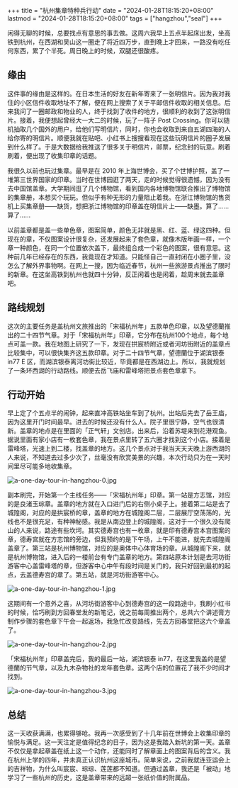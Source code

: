 +++
title = "杭州集章特种兵行动"
date = "2024-01-28T18:15:20+08:00"
lastmod = "2024-01-28T18:15:20+08:00"
tags = ["hangzhou","seal"]
+++

闲得无聊的时候，总要找点有意思的事去做。这周六我早上五点半起床出发，坐高铁到杭州，在西湖和吴山这一圈走了将近四万步，直到晚上才回来，一路没有吃任何东西，累了个半死。周日晚上的时候，双腿还很酸疼。

## 缘由

这件事的缘由是这样的。在日本生活的好友在新年寄来了一张明信片。因为我对我住的小区信件收取地址不了解，便在网上搜索了关于平邮信件收取的相关信息。后来我问了一圈邮政和物业的人，终于找到了收件的地方，很顺利的收到了这张明信片。接着，我便想起曾经大一大二的时候，玩了一阵子 Post Crossing。你可以随机抽取几个国外的用户，给他们写明信片，同时，你也会收取到来自五湖四海的人给你寄的明信片。顺便我就在贴吧、小红书上搜搜看现在这些玩明信片的圈子发展到什么样了。于是大数据给我推送了很多关于明信片，邮票，纪念封的玩意。刷着刷着，便出现了收集印章的话题。

我很久以前也玩过集章。最早是在 2010 年上海世博会，买了个世博护照，盖了一堆第三世界国家的印章。当时在世博园逛了两天，走的时候觉得很遗憾，因为没有去中国馆盖章。大学期间逛了几个博物馆，看到国内各地博物馆联合推出了博物馆的集章册，本想买个玩玩。但似乎有种无形的力量阻止着我。在浙江博物馆的售货机上买集章册——缺货，想把浙江博物馆的印章盖在明信片上——缺墨。算了……算了……

以前盖章都是盖一些单色章，图案简单，颜色无非就是黑、红、蓝、绿这四种。但现在的章，不仅图案设计很复杂，还发展起来了套色章，就像木版年画一样，一个章一种颜色，在同一个位置依次盖下，最终组合成一个彩色的图案，很有意思。这种前几年已经存在的东西，我竟现在才知道。只能怪自己一直封闭在小圈子里，没怎么了解外界事物啊。在网上一搜，因为临近春节，杭州一些旅游景点推出了限时的新章。在这坐高铁到杭州也就四十分钟，反正闲着也是闲着，趁周末就去盖章吧。

## 路线规划

这次的主要任务是盖杭州文旅推出的「宋福杭州年」五款单色印章，以及望德蘭推出的二十四节气章。对于「宋福杭州年」印章，它分布在杭州100个地点，每个地点可盖一款。我在地图上研究了一下，发现在拱宸桥附近或者河坊街附近的盖章点比较集中，可以很快集齐这五款印章。对于二十四节气章，望德蘭位于湖滨银泰 in77 E 区，而湖滨银泰离河坊街比较近，毕竟都是在西湖边上。所以，我就规划了一条环西湖的行动路线。顺便去岳飞庙和雷峰塔把景点套色章拿下。

## 行动开始

早上定了个五点半的闹钟，起来直冲高铁站坐车到了杭州。出站后先去了岳王庙，因为这里开门时间最早。进去的时候还没有什么人。院子里很宁静，空气也很清新。盖章的地点是在里面的「正气轩」文创店。出来后，沿着苏堤来到花港观鱼。据说里面有家小店有一枚套色章，我在景点里转了五六圈才找到这个小店。接着是雷峰塔，光速上到二楼，找盖章的地方。这几个景点对于我当天天天晚上游西湖的人来说，不知道去过多少次了，丝毫没有欣赏美景的兴趣，本次行动只为在一天时间里尽可能多地收集章。

![a-one-day-tour-in-hangzhou-0.jpg](/images/a-one-day-tour-in-hangzhou-0.jpg '副本任务的三个章')

副本刷完，开始第一个主线任务——「宋福杭州年」印章。第一站是方志馆，对应的是良渚玉琮章。盖章的地方就在入口进门后的右侧小桌子上。接着第二站是去了城隍阁，对应的是拱宸桥的章，盖章的地方在城隍阁二层，二层展厅空荡荡的，光线也不是很充足，有种神秘感。我是从南边登上的城隍阁，这对于一个很久没有爬山的人来说，路途有些坎坷。其实德寿宫也有一枚章，就是印有德寿宫本宫图案的章，德寿宫就在方志馆的旁边，但我预约的是下午场，上午不能进，就先去城隍阁盖章了。第三站是杭州博物馆，对应的是奥体中心体育场的章。从城隍阁下来，就是杭州博物馆，进入后的一楼前台有专门盖章的地方。第四站原本计划是去河坊街游客中心盖雷峰塔的章，但游客中心中午有段时间是关门的，我只好回到最初的起点，去盖德寿宫的章了。第五站，就是河坊街游客中心。

![a-one-day-tour-in-hangzhou-1.jpg](/images/a-one-day-tour-in-hangzhou-1.jpg '「宋福杭州年」印章')

这期间有一个意外之喜，从河坊街游客中心到德寿宫的这一段路途中，我刷小红书的时候，恰巧刷到方回春堂发的新笔记，说之前每周推出两个，总共六个讲述膏方制作步骤的套色章下午会一起返场，我急忙改变路线，先去方回春堂把这六个章盖了。

![a-one-day-tour-in-hangzhou-2.jpg](/images/a-one-day-tour-in-hangzhou-2.jpg '方回春堂膏方制作步骤')

「宋福杭州年」印章盖完后，我的最后一站，湖滨银泰 in77，在这里我盖的是望德蘭的节气章，以及九木杂物社的龙年套色章。这两个店的位置花了我不少时间才找到。

![a-one-day-tour-in-hangzhou-3.jpg](/images/a-one-day-tour-in-hangzhou-3.jpg '望德蘭节气章 & 九木杂物社龙年套色章')

## 总结

这一天收获满满，也累得够呛。我再一次感受到了十几年前在世博会上收集印章的愉悦与满足。这一天注定是值得纪念的日子，因为这是我踏入新坑的第一天。盖章不仅仅是拿起章盖在纸上这一个动作，还能同时了解章面上的图案背后的含义。我在杭州上学的四年，并未真正认识杭州这座城市。简单来说，之前我就连亚运会上的吉祥物，为什么叫宸宸、琮琮、莲莲都不知道。但通过盖章，我还是「被动」地学习了一些杭州的历史，这是盖章带来的远超一张纸价值的附属品。